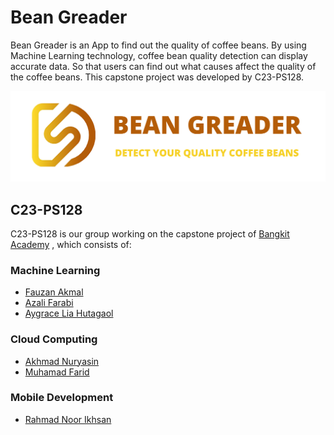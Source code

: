 # Bean Greader
Bean Greader is an App to find out the quality of coffee beans. By using Machine Learning technology, coffee bean quality detection can display accurate data. So that users can find out what causes affect the quality of the coffee beans. This capstone project was developed by C23-PS128.

<p align="center"><img src="screenshot/banner-repository.png"/></p>

## C23-PS128
C23-PS128 is our group working on the capstone project of [Bangkit Academy](https://grow.google/intl/id_id/bangkit/) , which consists of:

### Machine Learning
- [Fauzan Akmal](https://github.com/fznakml135)
- [Azali Farabi](https://github.com/farabifarabi)
- [Aygrace Lia Hutagaol](https://github.com/aygracelia)

### Cloud Computing
- [Akhmad Nuryasin](https://github.com/akhmadnuryasin)
- [Muhamad Farid](https://github.com/Muhamad-Farid)

### Mobile Development
- [Rahmad Noor Ikhsan](https://github.com/rahmadnoorikhsan)
